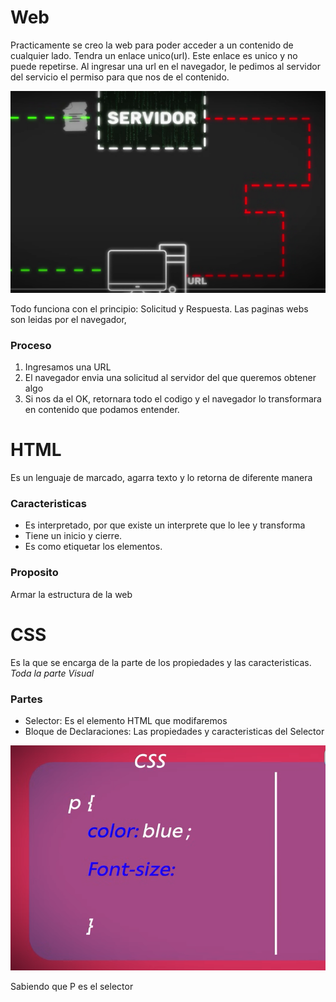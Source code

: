 # Web
Practicamente se creo la web para poder acceder a un contenido de cualquier lado. Tendra un enlace unico(url). Este enlace es unico y no puede repetirse. Al ingresar una url en el navegador, le pedimos al servidor del servicio el permiso para que nos de el contenido.

![alt text](image.png)

Todo funciona con el principio: Solicitud y Respuesta.
Las paginas webs son leidas por el navegador,

### Proceso
1. Ingresamos una URL
2. El navegador envia una solicitud al servidor del que queremos obtener algo
3. Si nos da el OK, retornara todo el codigo  y el navegador lo transformara en contenido que podamos entender.


# HTML
Es un lenguaje de marcado, agarra texto y lo retorna de diferente manera
### **Caracteristicas**
- Es interpretado, por que existe un interprete que lo lee y transforma
- Tiene un inicio y cierre.
- Es como etiquetar los elementos.

### Proposito
Armar la estructura de la web
# CSS
Es la que se encarga de la parte de los propiedades y las caracteristicas.
*Toda la parte Visual*
### Partes
- Selector: Es el elemento HTML que modifaremos
- Bloque de Declaraciones: Las propiedades y caracteristicas del Selector

![alt text](image-1.png)

Sabiendo que P es el selector

